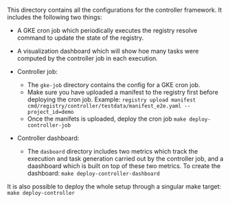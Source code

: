 This directory contains all the configurations for the controller framework. It
includes the following two things:

- A GKE cron job which periodically executes the registry resolve command to
  update the state of the registry.
- A visualization dashboard which will show hoe many tasks were computed by the
  controller job in each execution.

- Controller job:

  - The `gke-job` directory contains the config for a GKE cron job.
  - Make sure you have uploaded a manifest to the registry first before
    deploying the cron job. Example:
    `registry upload manifest cmd/registry/controller/testdata/manifest_e2e.yaml --project_id=demo`
  - Once the manifets is uploaded, deploy the cron job
    `make deploy-controller-job`

- Controller dashboard:
  - The `dasboard` directory includes two metrics which track the execution and
    task generation carried out by the controller job, and a daashboard which
    is built on top of these two metrics. To create the dashboard:
    `make deploy-controller-dashboard`

It is also possible to deploy the whole setup through a singular make target:
`make deploy-controller`
